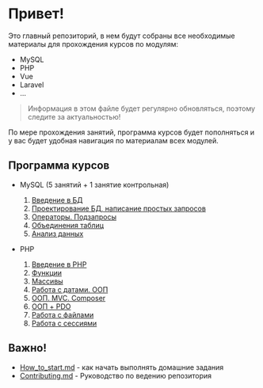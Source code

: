 # Привет!

Это главный репозиторий, в нем будут собраны все необходимые материалы для прохождения курсов по модулям:

- MySQL
- PHP
- Vue
- Laravel
- ...



> Информация в этом файле будет регулярно обновляться, поэтому следите за актуальностью!



По мере прохождения занятий, программа курсов будет пополняться и у вас будет удобная навигация по материалам всех модулей.



## Программа курсов



- MySQL (5 занятий + 1 занятие контрольная)
  1. [ Введение в БД](./src/mysql/lesson_1.md) 
  2. [ Проектирование БД, написание простых запросов](./src/mysql/lesson_2.md)
  3. [ Операторы. Подзапросы](./src/mysql/lesson_3.md)
  4. [ Объединения таблиц](./src/mysql/lesson_4.md)
  5. [ Анализ данных](./src/mysql/lesson_5.md)
  
- PHP
  1. [ Введение в PHP](./src/php/lesson_1.md)
  2. [ Функции](./src/php/lesson_2.md)
  3. [ Массивы](./src/php/lesson_3.md)
  4. [ Работа с датами. ООП](./src/php/lesson_4.md)
  5. [ ООП. MVC. Composer](./src/php/lesson_5.md)
  6. [ ООП + PDO](./src/php/lesson_6.md)
  7. [ Работа с файлами](./src/php/lesson_7.md)
  8. [ Работа с сессиями](./src/php/lesson_8.md)




## Важно!

- [How_to_start.md](./How_to_start.md) -  как начать выполнять домашние задания
- [Contributing.md](./Contributing.md) -  Руководство по ведению репозитория



